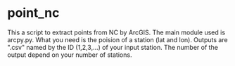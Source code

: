 # point_nc
This a script to extract points from NC by ArcGIS.
The main module used is arcpy.py.
What you need is the poision of a station (lat and lon).
Outputs are ".csv" named by the ID (1,2,3,...) of your input station. The number of the output depend on your number of stations.

